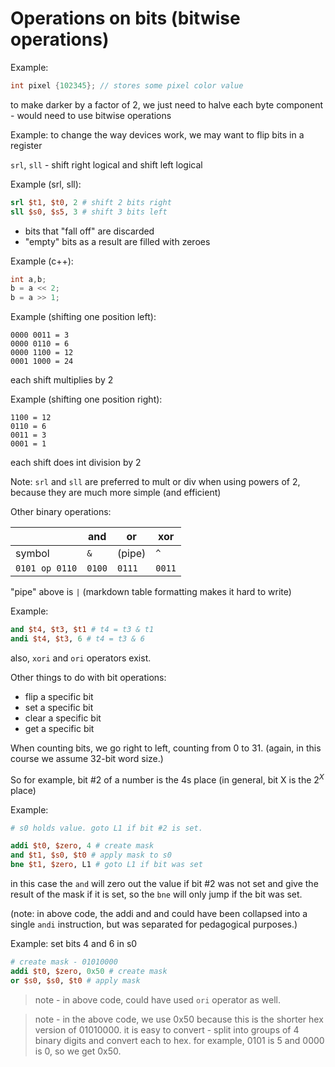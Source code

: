# Operations on bits (bitwise operations)

Example:

```c++
int pixel {102345}; // stores some pixel color value
```

to make darker by a factor of 2, we just need to halve each byte component - would need to use bitwise operations

Example: to change the way devices work, we may want to flip bits in a register

`srl`, `sll` - shift right logical and shift left logical

Example (srl, sll):

```mips
srl $t1, $t0, 2 # shift 2 bits right
sll $s0, $s5, 3 # shift 3 bits left
```

-   bits that "fall off" are discarded
-   "empty" bits as a result are filled with zeroes

Example (c++):

```c++
int a,b;
b = a << 2;
b = a >> 1;
```

Example (shifting one position left):

```
0000 0011 = 3
0000 0110 = 6
0000 1100 = 12
0001 1000 = 24
```

each shift multiplies by 2

Example (shifting one position right):

```
1100 = 12
0110 = 6
0011 = 3
0001 = 1
```

each shift does int division by 2

Note: `srl` and `sll` are preferred to mult or div when using powers of 2, because they are much more simple (and efficient)

Other binary operations:

|                | and    | or     | xor    |
| -------------- | ------ | ------ | ------ |
| symbol         | `&`    | (pipe) | `^`    |
| `0101 op 0110` | `0100` | `0111` | `0011` |

"pipe" above is `|` (markdown table formatting makes it hard to write)

Example:

```mips
and $t4, $t3, $t1 # t4 = t3 & t1
andi $t4, $t3, 6 # t4 = t3 & 6
```

also, `xori` and `ori` operators exist.

Other things to do with bit operations:

- flip a specific bit
- set a specific bit
- clear a specific bit
- get a specific bit

When counting bits, we go right to left, counting from 0 to 31. (again, in this course we assume 32-bit word size.)

So for example, bit #2 of a number is the 4s place (in general, bit X is the $2^X$ place)

Example:

```mips
# s0 holds value. goto L1 if bit #2 is set.

addi $t0, $zero, 4 # create mask
and $t1, $s0, $t0 # apply mask to s0
bne $t1, $zero, L1 # goto L1 if bit was set
```

in this case the `and` will zero out the value if bit #2 was not set and give the result of the mask if it is set, so the `bne` will only jump if the bit was set.

(note: in above code, the addi and and could have been collapsed into a single `andi` instruction, but was separated for pedagogical purposes.)

Example: set bits 4 and 6 in s0

```mips
# create mask - 01010000
addi $t0, $zero, 0x50 # create mask
or $s0, $s0, $t0 # apply mask
```

> note - in above code, could have used `ori` operator as well.

> note - in the above code, we use 0x50 because this is the shorter hex version of 01010000. it is easy to convert - split into groups of 4 binary digits and convert each to hex. for example, 0101 is 5 and 0000 is 0, so we get 0x50.


